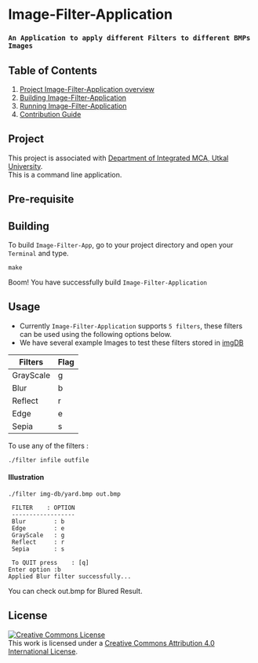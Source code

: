 # Image-Filter-Application
### `An Application to apply different Filters to different BMPs Images`
## Table of Contents

1) [Project Image-Filter-Application overview](#project)
2) [Building Image-Filter-Application](#building)
3) [Running Image-Filter-Application](#running)
4) [Contribution Guide](https://github.com/Blaze-Stars/Image-Filter-Application/blob/main/CONTRIBUTING.md)

## Project

This project is associated with [Department of Integrated MCA, Utkal University](https://utkaluniversity.ac.in/departments/5-years-integrated-master-in-computer-application/).<br>
This is a command line application.<br>

## Pre-requisite


## Building

To build `Image-Filter-App`, go to your project directory and open your `Terminal` and type.
```shell
make
```
Boom! You have successfully build `Image-Filter-Application`
## Usage

+ Currently `Image-Filter-Application` supports `5 filters`, these filters can be used using the following options below.<br>
+ We have several example Images to test these filters stored in [imgDB](https://github.com/Blaze-Stars/Image-Filter-Application/tree/main/img-db)

| Filters | Flag |
| ------- | ----- |
| GrayScale | g |
| Blur | b |
| Reflect | r |
| Edge | e |
| Sepia | s |

To use any of the filters :
```shell
./filter infile outfile
```
#### Illustration
```
./filter img-db/yard.bmp out.bmp

 FILTER    : OPTION
 ------------------
 Blur        : b
 Edge        : e
 GrayScale   : g
 Reflect     : r
 Sepia       : s

 To QUIT press    : [q]
Enter option :b
Applied Blur filter successfully...
```
You can check out.bmp for Blured Result.

## License
<a rel="license" href="http://creativecommons.org/licenses/by/4.0/"><img alt="Creative Commons License" style="border-width:0" src="https://i.creativecommons.org/l/by/4.0/88x31.png" /></a><br />This work is licensed under a <a rel="license" href="http://creativecommons.org/licenses/by/4.0/">Creative Commons Attribution 4.0 International License</a>.
